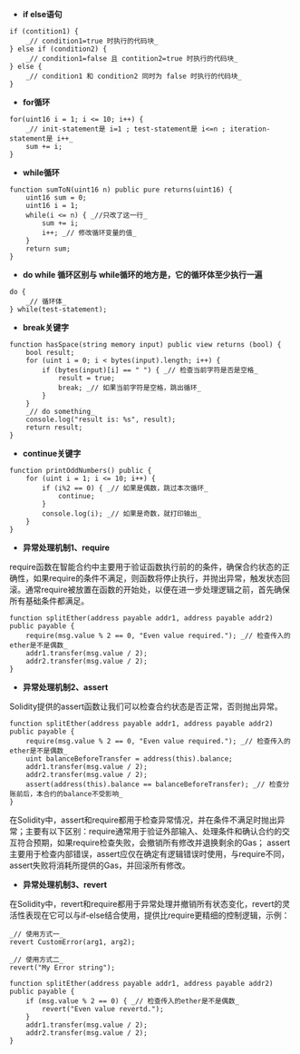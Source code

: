 - **if else语句**
```
if (contition1) {
    _// condition1=true 时执行的代码块_
} else if (condition2) {
    _// condition1=false 且 contition2=true 时执行的代码块_
} else {
    _// condition1 和 condition2 同时为 false 时执行的代码块_
}
```
- **for循环**
```
for(uint16 i = 1; i <= 10; i++) {
    _// init-statement是 i=1 ; test-statement是 i<=n ; iteration-statement是 i++_
    sum += i;
}
```

- **while循环**
```
function sumToN(uint16 n) public pure returns(uint16) {
    uint16 sum = 0;
    uint16 i = 1; 
    while(i <= n) { _//只改了这一行_
        sum += i;
        i++; _// 修改循环变量的值_
    }
    return sum;
}
```
- **do while 循环区别与 while循环的地方是，它的循环体至少执行一遍**
```
do {
    _// 循环体_
} while(test-statement);
```

- **break关键字**
```
function hasSpace(string memory input) public view returns (bool) {
    bool result;
    for (uint i = 0; i < bytes(input).length; i++) {
        if (bytes(input)[i] == " ") { _// 检查当前字符是否是空格_
            result = true;
            break; _// 如果当前字符是空格，跳出循环_
        }
    }
    _// do something_
    console.log("result is: %s", result);
    return result;
}
```
- **continue关键字**
```
function printOddNumbers() public {
    for (uint i = 1; i <= 10; i++) {
        if (i%2 == 0) { _// 如果是偶数，跳过本次循环_
            continue;
        }
        console.log(i); _// 如果是奇数，就打印输出_
    }
}
```
- **异常处理机制1、require**

require函数在智能合约中主要用于验证函数执行前的的条件，确保合约状态的正确性，如果require的条件不满足，则函数将停止执行，并抛出异常，触发状态回滚。通常require被放置在函数的开始处，以便在进一步处理逻辑之前，首先确保所有基础条件都满足。

```
function splitEther(address payable addr1, address payable addr2) public payable {
    require(msg.value % 2 == 0, "Even value required."); _// 检查传入的ether是不是偶数_
    addr1.transfer(msg.value / 2);
    addr2.transfer(msg.value / 2);
}
```

- **异常处理机制2、assert**

Solidity提供的assert函数让我们可以检查合约状态是否正常，否则抛出异常。
```
function splitEther(address payable addr1, address payable addr2) public payable {
    require(msg.value % 2 == 0, "Even value required."); _// 检查传入的ether是不是偶数_
    uint balanceBeforeTransfer = address(this).balance;
    addr1.transfer(msg.value / 2);
    addr2.transfer(msg.value / 2);
    assert(address(this).balance == balanceBeforeTransfer); _// 检查分账前后，本合约的balance不受影响_
}
```
在Solidity中，assert和require都用于检查异常情况，并在条件不满足时抛出异常；主要有以下区别：require通常用于验证外部输入、处理条件和确认合约的交互符合预期，如果require检查失败，会撤销所有修改并退换剩余的Gas； assert主要用于检查内部错误，assert应仅在确定有逻辑错误时使用，与require不同，assert失败将消耗所提供的Gas，并回滚所有修改。

- **异常处理机制3、revert**

在Solidity中，revert和require都用于异常处理并撤销所有状态变化，revert的灵活性表现在它可以与if-else结合使用，提供比require更精细的控制逻辑，示例：
```
_// 使用方式一_
revert CustomError(arg1, arg2);

_// 使用方式二_
revert("My Error string");
```
```
function splitEther(address payable addr1, address payable addr2) public payable {
    if (msg.value % 2 == 0) { _// 检查传入的ether是不是偶数_
        revert("Even value revertd.");
    } 
    addr1.transfer(msg.value / 2);
    addr2.transfer(msg.value / 2);
}
```

